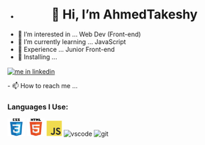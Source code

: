 
- <h1 align="center">👋 Hi, I’m AhmedTakeshy</h1>
- 👀 I’m interested in ... Web Dev (Front-end)
- 🌱 I’m currently learning ... JavaScript
- 📖 Experience ... Junior Front-end
- 💞️ Installing ...
<p><a href="https://www.linkedin.com/in/ahmed-abdelsamie-a1a46a166" target="_blank"><img align="center" src="https://cdn.jsdelivr.net/gh/devicons/devicon/icons/linkedin/linkedin-original.svg" alt="me in linkedin" height="auto" width="30"></a></p>
- 📫 How to reach me ... 

<h3>Languages I Use:</h3>
<p><img src="https://raw.githubusercontent.com/devicons/devicon/master/icons/css3/css3-original-wordmark.svg" alt="css3" width="40" height="40"/>
<img src="https://raw.githubusercontent.com/devicons/devicon/master/icons/html5/html5-original-wordmark.svg" alt="html5" width="40" height="40"/>
<img src="https://raw.githubusercontent.com/devicons/devicon/master/icons/javascript/javascript-original.svg" alt="javascript" width="35" height="35"/>
<img src="https://cdn.jsdelivr.net/gh/devicons/devicon/icons/vscode/vscode-original.svg" alt="vscode" width="35" height="35"/>
  <img src="https://cdn.jsdelivr.net/gh/devicons/devicon/icons/git/git-original.svg" alt="git" width="35" height="35"/>
</p>


<!---
AhmedTakeshy/AhmedTakeshy is a ✨ special ✨ repository because its `README.md` (this file) appears on your GitHub profile.
You can click the Preview link to take a look at your changes.
--->


